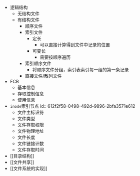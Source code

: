 - 逻辑结构
	- 无结构文件
	- 有结构文件
		- 顺序文件
		- 索引文件
			- 定长
				- 可以直接计算得到文件中记录的位置
			- 可变长
				- 需要按顺序遍历
		- 索引顺序文件
			- 将顺序文件分组，索引表索引每一组的第一条记录
		- 直接文件/散列文件
- FCB
	- 基本信息
	- 存取控制信息
	- 使用信息
- `inode`索引节点
  id:: 612f2f58-0498-492d-9896-2bfa3571e612
	- 文件主标识符
	- 文件类型
	- 文件存取权限
	- 文件物理地址
	- 文件长度
	- 文件链接计数
	- 文件存取时间
- [[目录结构]]
- [[文件共享]]
- [[文件系统的实现]]